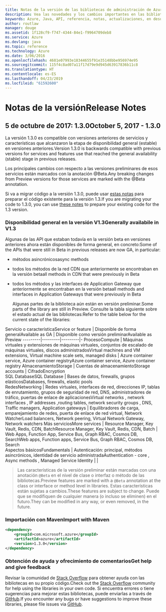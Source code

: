 ```yaml
---
title: Notas de la versión de las bibliotecas de administración de Azure para Java | Microsoft Docs
description: Vea las novedades y los cambios importantes en las bibliotecas de administración de Azure para Java
keywords: Azure, Java, API, referencia, notas, actualizaciones, en desuso
author: routlaw
manager: douge
ms.assetid: 1f128cf9-f747-4344-84e1-f9964709deb8
ms.service: Azure
ms.devlang: java
ms.topic: reference
ms.technology: Azure
ms.date: 3/06/2016
ms.openlocfilehash: 4681e07993e18344655f91e35148bbe956974e95
ms.sourcegitcommit: 115f4c8ad07a11f17d79e9d945d63917836b11c8
ms.translationtype: HT
ms.contentlocale: es-ES
ms.lasthandoff: 04/23/2019
ms.locfileid: "61592600"
---
```

# <a name="release-notes"></a><span data-ttu-id="37561-104">Notas de la versión</span><span class="sxs-lookup"><span data-stu-id="37561-104">Release Notes</span></span> 

## <a name="october-5-2017---130"></a><span data-ttu-id="37561-105">5 de octubre de 2017: 1.3.0</span><span class="sxs-lookup"><span data-stu-id="37561-105">October 5, 2017 - 1.3.0</span></span> 

<span data-ttu-id="37561-106">La versión 1.3.0 es compatible con versiones anteriores de servicios y características que alcanzaron la etapa de disponibilidad general (estable) en versiones anteriores.</span><span class="sxs-lookup"><span data-stu-id="37561-106">Version 1.3.0 is backwards compatible with previous versions for services and features use that reached the general availability (stable) stage in previous releases.</span></span>

<span data-ttu-id="37561-107">Los principales cambios con respecto a las versiones preliminares de esos servicios están marcados con la anotación @Beta.</span><span class="sxs-lookup"><span data-stu-id="37561-107">Any breaking changes from Preview versions for those services are marked with the @Beta annotation.</span></span>

<span data-ttu-id="37561-108">Si va a migrar código a la versión 1.3.0, puede usar [estas notas](https://github.com/Azure/azure-sdk-for-java/blob/master/notes/prepare-for-1.3.0.md) para preparar el código existente para la versión 1.3.</span><span class="sxs-lookup"><span data-stu-id="37561-108">If you are migrating your code to 1.3.0, you can use [these notes](https://github.com/Azure/azure-sdk-for-java/blob/master/notes/prepare-for-1.3.0.md) to prepare your existing code for the 1.3 version.</span></span>

### <a name="generally-availabile-in-v13"></a><span data-ttu-id="37561-109">Disponibilidad general en la versión V1.3</span><span class="sxs-lookup"><span data-stu-id="37561-109">Generally availabile in V1.3</span></span>

<span data-ttu-id="37561-110">Algunas de las API que estaban todavía en la versión beta en versiones anteriores ahora están disponibles de forma general, en concreto:</span><span class="sxs-lookup"><span data-stu-id="37561-110">Some of the APIs that were still in Beta in previous releases are now GA, in particular:</span></span>

- <span data-ttu-id="37561-111">métodos asincrónicos</span><span class="sxs-lookup"><span data-stu-id="37561-111">async methods</span></span>
- <span data-ttu-id="37561-112">todos los métodos de la red CDN que anteriormente se encontraban en la versión beta</span><span class="sxs-lookup"><span data-stu-id="37561-112">all methods in CDN that were previously in Beta</span></span>
- <span data-ttu-id="37561-113">todos los métodos y las interfaces de Application Gateway que anteriormente se encontraban en la versión beta</span><span class="sxs-lookup"><span data-stu-id="37561-113">all methods and interfaces in Application Gateways that were previously in Beta</span></span>

  <span data-ttu-id="37561-114">Algunas partes de la biblioteca aún están en versión preliminar.</span><span class="sxs-lookup"><span data-stu-id="37561-114">Some parts of the library are still in Preview.</span></span> <span data-ttu-id="37561-115">Consulte la tabla siguiente sobre el estado actual de las bibliotecas:</span><span class="sxs-lookup"><span data-stu-id="37561-115">Refer to the table below for the current state of the libraries:</span></span>

<span data-ttu-id="37561-116">Servicio o característica</span><span class="sxs-lookup"><span data-stu-id="37561-116">Service or feature</span></span> | <span data-ttu-id="37561-117">Disponible de forma general</span><span class="sxs-lookup"><span data-stu-id="37561-117">Available as GA</span></span> | <span data-ttu-id="37561-118">Disponible como versión preliminar</span><span class="sxs-lookup"><span data-stu-id="37561-118">Available as Preview</span></span> 
---------|---------|---------|-
<span data-ttu-id="37561-119">Proceso</span><span class="sxs-lookup"><span data-stu-id="37561-119">Compute</span></span>  | <span data-ttu-id="37561-120">Máquinas virtuales y extensiones de máquinas virtuales, conjuntos de escalado de máquinas virtuales, discos administrados</span><span class="sxs-lookup"><span data-stu-id="37561-120">Virtual machines and VM extensions, Virtual machine scale sets, managed disks</span></span>   | <span data-ttu-id="37561-121">Azure container service, Azure container registry</span><span class="sxs-lookup"><span data-stu-id="37561-121">Azure container service, Azure container registry</span></span> 
<span data-ttu-id="37561-122">Almacenamiento</span><span class="sxs-lookup"><span data-stu-id="37561-122">Storage</span></span>   |  <span data-ttu-id="37561-123">Cuentas de almacenamiento</span><span class="sxs-lookup"><span data-stu-id="37561-123">Storage accounts</span></span>       |    <span data-ttu-id="37561-124">Cifrado</span><span class="sxs-lookup"><span data-stu-id="37561-124">Encryption</span></span>     
<span data-ttu-id="37561-125">SQL Database</span><span class="sxs-lookup"><span data-stu-id="37561-125">SQL Database</span></span>  | <span data-ttu-id="37561-126">Bases de datos, firewalls, grupos elásticos</span><span class="sxs-lookup"><span data-stu-id="37561-126">Databases, firewalls, elastic pools</span></span>              
<span data-ttu-id="37561-127">Redes</span><span class="sxs-lookup"><span data-stu-id="37561-127">Networking</span></span>    |  <span data-ttu-id="37561-128">Redes virtuales, interfaces de red, direcciones IP, tablas de enrutamiento, grupos de seguridad de red, DNS, administradores de tráfico, puertas de enlace de aplicaciones</span><span class="sxs-lookup"><span data-stu-id="37561-128">Virtual networks , network interfaces , IP addresses ,routing tables, network security groups , DNS, Traffic managers, Application gateways</span></span>  |    <span data-ttu-id="37561-129">Equilibradores de carga, emparejamiento de redes, puerta de enlace de red virtual, Network Watcher</span><span class="sxs-lookup"><span data-stu-id="37561-129">Load balancers, Network peering, Virtual Network Gateway, Network watchers</span></span> 
<span data-ttu-id="37561-130">Más servicios</span><span class="sxs-lookup"><span data-stu-id="37561-130">More services</span></span>    |  <span data-ttu-id="37561-131">Resource Manager, Key Vault, Redis, CDN, Batch</span><span class="sxs-lookup"><span data-stu-id="37561-131">Resource Manager, Key Vault, Redis,  CDN, Batch</span></span>       |  <span data-ttu-id="37561-132">Web Apps, Function App, Service Bus, Graph RBAC, Cosmos DB, Search</span><span class="sxs-lookup"><span data-stu-id="37561-132">Web apps, Function apps, Service Bus, Graph RBAC, Cosmos DB, Search</span></span>  
<span data-ttu-id="37561-133">Aspectos básicos</span><span class="sxs-lookup"><span data-stu-id="37561-133">Fundamentals</span></span>     |   <span data-ttu-id="37561-134">Autenticación: principal, métodos asincrónicos, identidad de servicio administrada</span><span class="sxs-lookup"><span data-stu-id="37561-134">Authentication - core , Async methods , Managed Service Identity</span></span>      |      |

> <span data-ttu-id="37561-135">Las características de la versión preliminar están marcadas con una anotación `@Beta` en el nivel de clase o interfaz o método de las bibliotecas.</span><span class="sxs-lookup"><span data-stu-id="37561-135">Preview features are marked with a `@Beta` annotation at the class or interface or method level in libraries.</span></span> <span data-ttu-id="37561-136">Estas características están sujetas a cambios.</span><span class="sxs-lookup"><span data-stu-id="37561-136">These features are subject to change.</span></span> <span data-ttu-id="37561-137">Puede que se modifiquen de cualquier manera (o incluso se eliminen) en el futuro.</span><span class="sxs-lookup"><span data-stu-id="37561-137">They can be modified in any way, or even removed, in the future.</span></span>

### <a name="import-with-maven"></a><span data-ttu-id="37561-138">Importación con Maven</span><span class="sxs-lookup"><span data-stu-id="37561-138">Import with Maven</span></span>

```XML
<dependency>
    <groupId>com.microsoft.azure</groupId>
    <artifactId>azure</artifactId>
    <version>1.3.0</version>
</dependency>
```

### <a name="get-help-and-give-feedback"></a><span data-ttu-id="37561-139">Obtención de ayuda y ofrecimiento de comentarios</span><span class="sxs-lookup"><span data-stu-id="37561-139">Get help and give feedback</span></span>

<span data-ttu-id="37561-140">Revisar la comunidad de [Stack Overflow](http://stackoverflow.com/questions/tagged/azure-java-sdk) para obtener ayuda con las bibliotecas en su propio código.</span><span class="sxs-lookup"><span data-stu-id="37561-140">Check out the [Stack Overflow](http://stackoverflow.com/questions/tagged/azure-java-sdk) community for help using the libraries in your own code.</span></span> <span data-ttu-id="37561-141">Si encuentra errores o tiene sugerencias para mejorar estas bibliotecas, puede enviarlas a través de [GitHub](https://github.com/Azure/azure-sdk-for-java/issues).</span><span class="sxs-lookup"><span data-stu-id="37561-141">If you encounter any bugs or have suggestions to improve these libraries, please file issues via [GitHub](https://github.com/Azure/azure-sdk-for-java/issues).</span></span>


